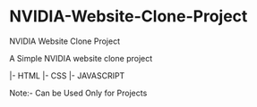 # NVIDIA-Website-Clone-Project
NVIDIA Website Clone Project

A Simple NVIDIA website clone project

|- HTML
|- CSS
|- JAVASCRIPT

Note:- Can be Used Only for Projects 
